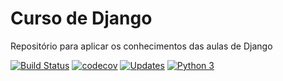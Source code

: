 # Curso de Django
Repositório para aplicar os conhecimentos das aulas de Django

[![Build Status](https://travis-ci.org/gbianka/curso-django.svg?branch=main)](https://travis-ci.org/gbianka/curso-django)
[![codecov](https://codecov.io/gh/gbianka/curso-django/branch/main/graph/badge.svg?token=NZZAIR77Y8)](undefined)
[![Updates](https://pyup.io/repos/github/gbianka/curso-django/shield.svg)](https://pyup.io/repos/github/gbianka/curso-django/)
[![Python 3](https://pyup.io/repos/github/gbianka/curso-django/python-3-shield.svg)](https://pyup.io/repos/github/gbianka/curso-django/)


